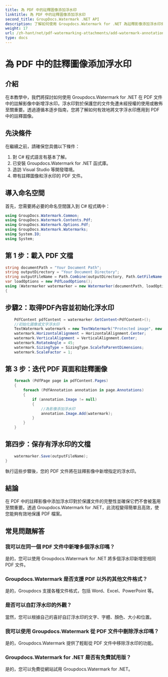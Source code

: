 ```yaml
---
title: 為 PDF 中的註釋圖像添加浮水印
linktitle: 為 PDF 中的註釋圖像添加浮水印
second_title: GroupDocs.Watermark .NET API
description: 了解如何使用 Groupdocs.Watermark for .NET 為註釋影像添加浮水印來保護您的 PDF 文件。
weight: 17
url: /zh-hant/net/pdf-watermarking-attachments/add-watermark-annotation-images-pdf/
type: docs
---
```

# 為 PDF 中的註釋圖像添加浮水印

## 介紹
在本教學中，我們將探討如何使用 Groupdocs.Watermark for .NET 在 PDF 文件中的註解影像中新增浮水印。浮水印對於保護您的文件免遭未經授權的使用或散佈至關重要。透過遵循本逐步指南，您將了解如何有效地將文字浮水印應用到 PDF 中的註釋圖像。
## 先決條件
在繼續之前，請確保您具備以下條件：
1. 對 C# 程式語言有基本了解。
2. 已安裝 Groupdocs.Watermark for .NET 函式庫。
3. 造訪 Visual Studio 等開發環境。
4. 帶有註釋圖像和浮水印的 PDF 文件。

## 導入命名空間
首先，您需要將必要的命名空間匯入到 C# 程式碼中：
```csharp
using GroupDocs.Watermark.Common;
using GroupDocs.Watermark.Contents.Pdf;
using GroupDocs.Watermark.Options.Pdf;
using GroupDocs.Watermark.Watermarks;
using System.IO;
using System;
```
## 第 1 步：載入 PDF 文檔
```csharp
string documentPath = "Your Document Path";
string outputDirectory = "Your Document Directory";
string outputFileName = Path.Combine(outputDirectory, Path.GetFileName(documentPath));
var loadOptions = new PdfLoadOptions();
using (Watermarker watermarker = new Watermarker(documentPath, loadOptions))
{
```
## 步驟2：取得PDF內容並初始化浮水印
```csharp
    PdfContent pdfContent = watermarker.GetContent<PdfContent>();
    //初始化圖像或文字浮水印
    TextWatermark watermark = new TextWatermark("Protected image", new Font("Arial", 8));
    watermark.HorizontalAlignment = HorizontalAlignment.Center;
    watermark.VerticalAlignment = VerticalAlignment.Center;
    watermark.RotateAngle = 45;
    watermark.SizingType = SizingType.ScaleToParentDimensions;
    watermark.ScaleFactor = 1;
```
## 第 3 步：迭代 PDF 頁面和註釋圖像
```csharp
    foreach (PdfPage page in pdfContent.Pages)
    {
        foreach (PdfAnnotation annotation in page.Annotations)
        {
            if (annotation.Image != null)
            {
                //為影像添加浮水印
                annotation.Image.Add(watermark);
            }
        }
    }
```
## 第四步：保存有浮水印的文檔
```csharp
    watermarker.Save(outputFileName);
}
```
執行這些步驟後，您的 PDF 文件將在註釋影像中新增指定的浮水印。

## 結論
在 PDF 中的註釋影像中添加浮水印對於保護文件的完整性並確保它們不會被濫用至關重要。透過 Groupdocs.Watermark for .NET，此流程變得簡單且高效，使您能夠有效地保護 PDF 檔案。
## 常見問題解答
### 我可以在同一個 PDF 文件中新增多個浮水印嗎？
是的，您可以使用 Groupdocs.Watermark for .NET 將多個浮水印新增至相同 PDF 文件。
### Groupdocs.Watermark 是否支援 PDF 以外的其他文件格式？
是的，Groupdocs 支援各種文件格式，包括 Word、Excel、PowerPoint 等。
### 是否可以自訂浮水印的外觀？
當然，您可以根據自己的喜好自訂浮水印的文字、字體、顏色、大小和位置。
### 我可以使用 Groupdocs.Watermark 從 PDF 文件中刪除浮水印嗎？
是的，Groupdocs.Watermark 提供了輕鬆從 PDF 文件中移除浮水印的功能。
### Groupdocs.Watermark for .NET 是否有免費試用版？
是的，您可以免費從網站試用 Groupdocs.Watermark for .NET。